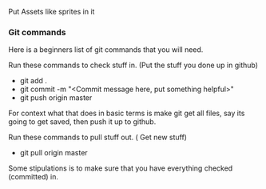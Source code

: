 Put Assets like sprites in it
 
### Git commands ###

Here is a beginners list of git commands that you will need.

Run these commands to check stuff in. (Put the stuff you done up in github)

* git add .
* git commit -m "<Commit message here, put something helpful>"
* git push origin master

For context what that does in basic terms is make git get all files, say its going to get saved, then push it up to github.  

Run these commands to pull stuff out. ( Get new stuff)

* git pull origin master

Some stipulations is to make sure that you have everything checked (committed) in. 